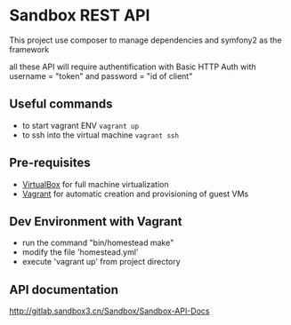 # Sandbox REST API

This project use composer to manage dependencies and symfony2 as the framework

all these API will require authentification with  Basic HTTP Auth
with username = "token" and password = "id of client"

## Useful commands
  * to start vagrant ENV `vagrant up` 
  * to ssh into the virtual machine `vagrant ssh`

## Pre-requisites

* [VirtualBox](http://www.virtualbox.org/) for full machine virtualization
* [Vagrant](http://www.vagrantup.com/) for automatic creation and provisioning of guest VMs

## Dev Environment with Vagrant

* run the command "bin/homestead make"
* modify the file 'homestead.yml'
* execute 'vagrant up' from project directory

## API documentation

http://gitlab.sandbox3.cn/Sandbox/Sandbox-API-Docs
